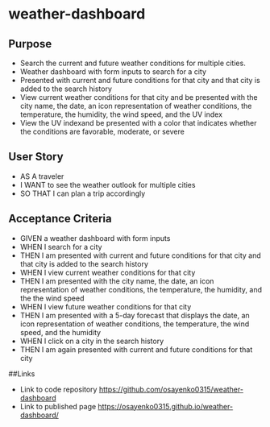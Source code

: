 # weather-dashboard

## Purpose
* Search the current and future weather conditions for multiple cities.
* Weather dashboard with form inputs to search for a city
* Presented with current and future conditions for that city and that city is added to the search history
* View current weather conditions for that city and be presented with the city name, the date, an icon representation of weather conditions, the temperature, the humidity, the wind speed, and the UV index
* View the UV indexand be presented with a color that indicates whether the conditions are favorable, moderate, or severe

## User Story
* AS A traveler
* I WANT to see the weather outlook for multiple cities
* SO THAT I can plan a trip accordingly
## Acceptance Criteria
* GIVEN a weather dashboard with form inputs
* WHEN I search for a city
* THEN I am presented with current and future conditions for that city and that city is added to the search history
* WHEN I view current weather conditions for that city
* THEN I am presented with the city name, the date, an icon representation of weather conditions, the temperature, the humidity, and the the wind speed
* WHEN I view future weather conditions for that city
* THEN I am presented with a 5-day forecast that displays the date, an icon representation of weather conditions, the temperature, the wind speed, and the humidity
* WHEN I click on a city in the search history
* THEN I am again presented with current and future conditions for that city

##Links

* Link to code repository https://github.com/osayenko0315/weather-dashboard
* Link to published page https://osayenko0315.github.io/weather-dashboard/
